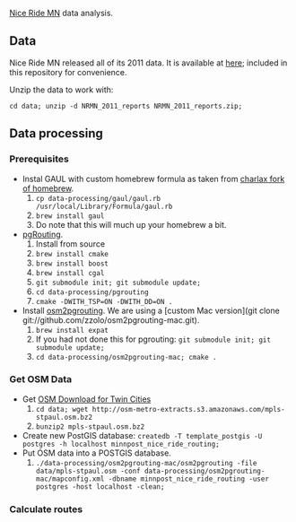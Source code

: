 [Nice Ride MN](https://www.niceridemn.org/) data analysis.

## Data

Nice Ride MN released all of its 2011 data.  It is available at
[here](http://velotraffic.com/2012/01/nice-ride-mn-data-set-made-public/); 
included in this repository for convenience.

Unzip the data to work with:

```
cd data; unzip -d NRMN_2011_reports NRMN_2011_reports.zip;
```

## Data processing

### Prerequisites

* Instal GAUL with custom homebrew formula as taken from [charlax fork of homebrew](https://github.com/charlax/homebrew/blob/gaul/Library/Formula/gaul.rb).
    1. ```cp data-processing/gaul/gaul.rb /usr/local/Library/Formula/gaul.rb```
    1. ```brew install gaul```
    1. Do note that this will much up your homebrew a bit.
* [pgRouting](http://www.pgrouting.org/).
    1. Install from source
    1. ```brew install cmake```
    1. ```brew install boost```
    1. ```brew install cgal```
    1. ```git submodule init; git submodule update;```
    1. ```cd data-processing/pgrouting```
    1. ```cmake -DWITH_TSP=ON -DWITH_DD=ON .```
* Install [osm2pgrouting](http://www.pgrouting.org/docs/tools/osm2pgrouting.html).  We are using a [custom Mac version](git clone git://github.com/zzolo/osm2pgrouting-mac.git).
    1. ```brew install expat```
    1. If you had not done this for pgrouting: ```git submodule init; git submodule update;```
    1. ```cd data-processing/osm2pgrouting-mac; cmake .```

### Get OSM Data

* Get [OSM Download for Twin Cities](http://metro.teczno.com/#mpls-stpaul)
    1. ```cd data; wget http://osm-metro-extracts.s3.amazonaws.com/mpls-stpaul.osm.bz2```
    1. ```bunzip2 mpls-stpaul.osm.bz2```
* Create new PostGIS database: ```createdb -T template_postgis -U postgres -h localhost minnpost_nice_ride_routing;```
* Put OSM data into a POSTGIS database.
    1. ```./data-processing/osm2pgrouting-mac/osm2pgrouting -file data/mpls-stpaul.osm -conf data-processing/osm2pgrouting-mac/mapconfig.xml -dbname minnpost_nice_ride_routing -user postgres -host localhost -clean;```
    
### Calculate routes


